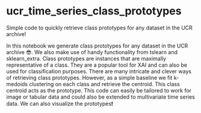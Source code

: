 # ucr_time_series_class_prototypes
Simple code to quickly retrieve class prototypes for any dataset in the UCR archive!

In this notebook we generate class prototypes for any dataset in the UCR archive 😎. We also make use of handy functionality from tslearn and sklearn_extra. Class prototypes are instances that are maximally representative of a class. They are a popular tool for XAI and can also be used for classification purposes. There are many intricate and clever ways of retrieving class prototypes. However, as a simple baseline we fit k-medoids clustering on each class and retrieve the centroid. This class centroid acts as the prototype. This code can easily be tailored to work for image or tabular data and could also be extended to multivariate time series data. We can also visualize the prototypes❗
